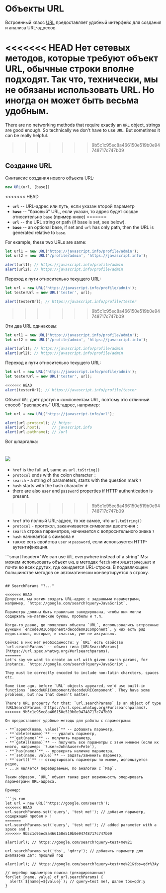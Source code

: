 
# Объекты URL

Встроенный класс [URL](https://url.spec.whatwg.org/#api) предоставляет удобный интерфейс для создания и анализа URL-адресов.

<<<<<<< HEAD
Нет сетевых методов, которые требуют объект URL, обычные строки вполне подходят. Так что, технически, мы не обязаны использовать URL. Но иногда он может быть весьма удобным.
=======
There are no networking methods that require exactly an `URL` object, strings are good enough. So technically we don't have to use `URL`. But sometimes it can be really helpful.
>>>>>>> 9b5c1c95ec8a466150e519b0e94748717c747b09

## Создание URL

Синтаксис создания нового объекта URL:

```js
new URL(url, [base])
```

<<<<<<< HEAD
- **`url`** -- URL-адрес или путь, если указан второй параметр
- **`base`** -- "базовый" URL, если указан, то адрес будет создан относительно `base` (пример ниже)
=======
- **`url`** -- the URL string or path (if base is set, see below).
- **`base`** -- an optional base, if set and `url` has only path, then the URL is generated relative to `base`.

For example, these two URLs are same:

```js run
let url1 = new URL('https://javascript.info/profile/admin');
let url2 = new URL('/profile/admin', 'https://javascript.info');

alert(url1); // https://javascript.info/profile/admin
alert(url2); // https://javascript.info/profile/admin
```

Переход к пути относительно текущего URL:

```js run
let url = new URL('https://javascript.info/profile/admin');
let testerUrl = new URL('tester', url);

alert(testerUrl); // https://javascript.info/profile/tester
```

>>>>>>> 9b5c1c95ec8a466150e519b0e94748717c747b09

Эти два URL одинаковы:

```js run
let url1 = new URL('https://javascript.info/profile/admin');
let url2 = new URL('/profile/admin', 'https://javascript.info');

alert(url1); // https://javascript.info/profile/admin
alert(url2); // https://javascript.info/profile/admin
```

Переход к пути относительно текущего URL:

```js run
let url = new URL('https://javascript.info/profile/admin');
let testerUrl = new URL('tester', url);

<<<<<<< HEAD
alert(testerUrl); // https://javascript.info/profile/tester
```

Объект `URL` даёт доступ к компонентам URL, поэтому это отличный способ "распарсить" URL-адрес, например:

```js run
let url = new URL('https://javascript.info/url');

alert(url.protocol); // https:
alert(url.host);     // javascript.info
alert(url.pathname); // /url
```

Вот шпаргалка:

![](url-object.png)
=======
- `href` is the full url, same as `url.toString()`
- `protocol` ends with the colon character `:`
- `search` - a string of parameters, starts with the question mark `?`
- `hash` starts with the hash character `#`
- there are also `user` and `password` properties if HTTP authentication is present.

>>>>>>> 9b5c1c95ec8a466150e519b0e94748717c747b09

- `href` это полный URL-адрес, то же самое, что `url.toString()`
- `protocol` - протокол, заканчивается символом двоеточия `:`
- `search` строка параметров, начинается с вопросительного знака `?`
- `hash` начинается с символа `#`
- также есть свойства `user` и `password`, если используется HTTP-аутентификация.

```smart header="We can use `URL` everywhere instead of a string"
Мы можем использовать объект `URL` в методах `fetch` или `XMLHttpRequest` и почти во всех других, где ожидается URL-строка.
В подавляющем большинстве методов он автоматически конвертируется в строку.
```

## SearchParams "?..."

<<<<<<< HEAD
Допустим, мы хотим создать URL-адрес с заданными параметрами, например, `https://google.com/search?query=JavaScript`.

Параметры должны быть правильно закодированы, чтобы они могли содержать не-латинские буквы, пробелы и т.п.

Когда-то давно, до появления объекта `URL`, использовались встроенные функции `encodeURIComponent/decodeURIComponent`, у них есть ряд недостатков, которые, к счастью, уже не актуальны.

Сейчас в них нет необходимости: у `URL` есть свойство `url.searchParams` -- объект типа [URLSearchParams](https://url.spec.whatwg.org/#urlsearchparams).
=======
Let's say we want to create an url with given search params, for instance, `https://google.com/search?query=JavaScript`.

They must be correctly encoded to include non-latin charcters, spaces etc.

Some time ago, before `URL` objects appeared, we'd use built-in functions `encodeURIComponent/decodeURIComponent`. They have some problems, but now that doesn't matter.

There's URL property for that: `url.searchParams` is an object of type [URLSearchParams](https://url.spec.whatwg.org/#urlsearchparams).
>>>>>>> 9b5c1c95ec8a466150e519b0e94748717c747b09

Он предоставляет удобные методы для работы с параметрами:

- **`append(name, value)`** -- добавить параметр,
- **`delete(name)`** -- удалить параметр,
- **`get(name)`** -- получить параметр,
- **`getAll(name)`** -- получить все параметры с этим именем (если их много, например: `?user=John&user=Pete`),
- **`has(name)`** -- проверить наличие параметра,
- **`set(name, value)`** -- задать/заменить параметр,
- **`sort()`** -- отсортировать параметры по имени, используется редко,
- ...и является перебираемым, по аналогии с `Map`.

Таким образом, `URL` объект также дает возможность оперировать параметрами URL-адреса.

Пример:

```js run
let url = new URL('https://google.com/search');
<<<<<<< HEAD
url.searchParams.set('query', 'test me!'); // добавим параметр, содержащий пробел и !
=======
url.searchParams.set('query', 'test me!'); // added parameter with a space and !
>>>>>>> 9b5c1c95ec8a466150e519b0e94748717c747b09

alert(url); // https://google.com/search?query=test+me%21

url.searchParams.set('tbs', 'qdr:y'); // добавить параметр для диапазона дат: прошлый год

alert(url); // https://google.com/search?query=test+me%21&tbs=qdr%3Ay

// перебор параметров поиска (декодированных)
for(let [name, value] of url.searchParams) {
  alert(`${name}=${value}`); // query=test me!, далее tbs=qdr:y
}
```
